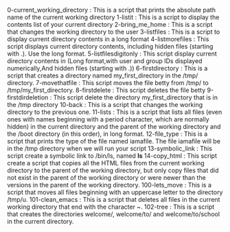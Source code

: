 0-current_working_directory : This is a script that prints the absolute path name of the current working directory
1-listit : This is a script to display the contents list of your current directory
2-bring_me_home : This is a script that changes the working directory to the user
3-listfiles : This is a script to display current directory contents in a long format
4-listmorefiles : This script displays current directory contents, including hidden files (starting with .). Use the long format.
5-listfilesdigitonly : This script display current directory contents in (Long format,with user and group IDs displayed numerically,And hidden files (starting with .))
6-firstdirectory : This is a script that creates a directory named my_first_directory in the /tmp/ directory.
7-movethatfile : This script moves the file betty from /tmp/ to /tmp/my_first_directory.
8-firstdelete : This script deletes the file betty
9-firstdirdeletion : This script delete the directory my_first_directory that is in the /tmp directory
10-back : This is a script that changes the working directory to the previous one.
11-lists : This is a script that lists all files (even ones with names beginning with a period character, which are normally hidden) in the current directory and the parent of the working directory and the /boot directory (in this order), in long format.
12-file_type : This is a script that prints the type of the file named iamafile. The file iamafile will be in the /tmp directory when we will run your script
13-symbolic_link : This script create a symbolic link to /bin/ls, named __ls__
14-copy_html : This script create a script that copies all the HTML files from the current working directory to the parent of the working directory, but only copy files that did not exist in the parent of the working directory or were newer than the versions in the parent of the working directory.
100-lets_move : This is a script that moves all files beginning with an uppercase letter to the directory /tmp/u.
101-clean_emacs : This is a script that deletes all files in the current working directory that end with the character ~.
102-tree : This is a script that creates the directories welcome/, welcome/to/ and welcome/to/school in the current directory.
